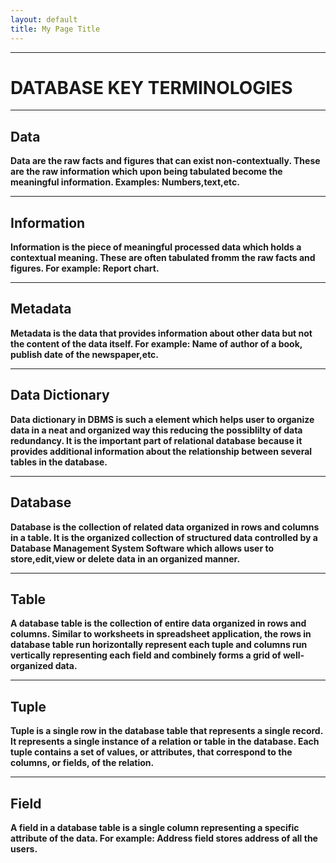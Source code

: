 ```yaml
---
layout: default
title: My Page Title
---
```

---
# DATABASE KEY TERMINOLOGIES

***

## Data
**Data are the raw facts and figures that can exist non-contextually. These are the raw information which upon being tabulated become the meaningful information. Examples: Numbers,text,etc.**

***
## Information
**Information is the piece of meaningful processed data which holds a contextual meaning. These are often tabulated fromm the raw facts and figures. For example: Report chart.**
***
## Metadata
**Metadata is the data that provides information about other data but not the content of the data itself. For example: Name of author of a book, publish date of the newspaper,etc.**
***
## Data Dictionary
**Data dictionary in DBMS is such a element which helps user to organize data in a neat and organized way this reducing the possiblilty of data redundancy. It is the important part of relational database because it provides additional information about the relationship between several tables in the database.**
***
## Database
**Database is the collection of related data organized in rows and columns in a table. It is the organized collection of structured data controlled by a Database Management System Software which allows user to store,edit,view or delete data in an organized manner.**
***
## Table
**A database table is the collection of entire data organized in rows and columns. Similar to worksheets in spreadsheet application, the rows in database table run horizontally represent each tuple and columns run vertically representing each field and combinely forms a grid of well-organized data.**
***
## Tuple
**Tuple is a single row in the database table that represents a single record. It represents a single instance of a relation or table in the database. Each tuple contains a set of values, or attributes, that correspond to the columns, or fields, of the relation.**
***
## Field
**A field in a database table is a single column representing a specific attribute of the data. For example: Address field stores address of all the users.**


